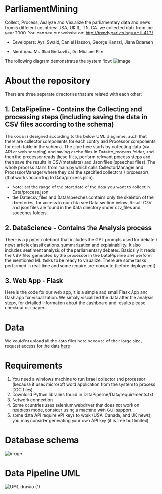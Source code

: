 # ParliamentMining
Collect, Process, Analyze and Visualize the parliamentary data and news from 5 different countries: USA, UK IL, TN, CA. we collected data from the year 2000.
You can see our website on: http://trendyparl.cs.bgu.ac.il:443/
* Developers: Ayal Swaid, Daniel Hasson, George Kanazi, Jiana Bdarneh

* Menthors: Mr. Shai Berkovitz, Dr. Michael Fire

The following diagram demonstrates the system flow:
![image](https://github.com/user-attachments/assets/37091150-5141-49a5-afbc-f9ee5480730c)

# About the repository
There are three seperate directories that are related with each other:
## 1. DataPipeline - Contains the Collecting and processing steps (including saving the data in CSV files according to the schema)
The code is designed according to the below UML diagrame, such that there are collector components for each contry and  Processor components for each table in the schema. The pipe here starts by collecting data (via API or web scraping) and saving cache files in Data/to_process folder, and then the processor reads these files, perform relevant process steps and then save the results in CSV(metadata) and Json files (speeches files).
The whole process starts from main.py which calls CollectorManager and ProcessorManager where they call the specified collectors / processors (that works according to Data/process.json).
* Note: set the range of the start date of the data you want to collect in Data/process.json
* the Data/csv_files and Data/speeches contains only the skeleton of the directories, for access to our data see Data section below.
Result CSV and json files are found in the Data directory under csv_files and speeches folders.
## 2. DataScience - Contains the Analysis process
There is a jupyter notebook that includes the GPT prompts used for debate / news article classifications, summarization and explainability. It also includes sentiment analysis of the parliamentary debates. Basically it reads the CSV files generated by the processor in the DataPipeline and perform the mentioned ML tasks to be ready to visualize. There are some tasks performed in real-time and some require pre-compute (before deployment)
## 3. Web App - Flask
Here is the code for our web app, it is a simple and small Flask App and Dash app for visualization. We simply visualized the data after the analysis steps, for detailed information about the dashboard and results please checkout our paper. 

# Data
We could'nt upload all the data files here because of their large size, request access for the data [here](https://drive.google.com/drive/folders/1SgAy_nbG-V7ePXu6pwtkLgUKSi8nCNmf?usp=sharing)

# Requirements
1. You need a windows machine to run Israel collector and processor (because it uses microsoft word application from the system to process DOC files).
2. Download Python libraries found in DataPipeline/Data/requirements.txt
3. Network connection
4. Some countries uses selenium webdriver that does not work on headless mode, consider using a machine with GUI support.
5. some data API require API keys to work (USA, Canada, and UK news), you may consider generating your own API key (it is free but limited) 


# Database schema
![image](https://github.com/user-attachments/assets/aa4d5c02-5ede-4ee0-b9ef-9a07b113597c)


# Data Pipeline UML
![UML drawio (1)](https://github.com/AyalSwaid/ParliamentMining/assets/57876635/a6b818af-938e-4204-9101-e4d01fca36a9)
